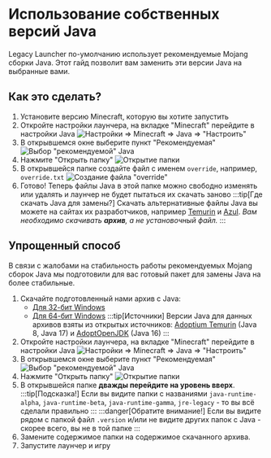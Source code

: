 # Использование собственных версий Java
Legacy Launcher по-умолчанию использует рекомендуемые Mojang сборки Java. Этот гайд позволит вам заменить эти версии Java на выбранные вами.

## Как это сделать?
1. Установите версию Minecraft, которую вы хотите запустить
2. Откройте настройки лаунчера, на вкладке "Minecraft" перейдите в настройки Java
    ![Настройки => Minecraft => Java => "Настроить"](/img/override-jre-ru-0.png)
3. В открывшемся окне выберите пункт "Рекомендуемая"
    ![Выбор "рекомендуемой" Java](/img/override-jre-ru-1.png)
4. Нажмите "Открыть папку"
    ![Открытие папки](/img/override-jre-ru-2.png)
5. В открывшейся папке создайте файл с именем `override`, например, `override.txt`
    ![Создание файла "override"](/img/override-jre-ru-3.png)
6. Готово! Теперь файлы Java в этой папке можно свободно изменять или удалять и лаунчер не будет пытаться их скачать заново
:::tip[Где скачать Java для замены?]
Скачать альтернативные файлы Java вы можете на сайтах их разработчиков, например [Temurin](https://adoptium.net/temurin/releases/?package=jre) и [Azul](https://www.azul.com/downloads/#downloads-table-zulu). *Вам необходимо скачивать **архив**, а не установочный файл.*
:::
## Упрощенный способ
В связи с жалобами на стабильность работы рекомендуемых Mojang сборок Java мы подготовили для вас готовый пакет для замены Java на более стабильные.
1. Скачайте подготовленный нами архив с Java:
    * [Для 32-бит Windows](https://disk.yandex.ru/d/xcXWahjDYbKqKg)
    * [Для 64-бит Windows](https://disk.yandex.ru/d/6sEKgkJNeT90fA)
    :::tip[Источники]
    Версии Java для данных архивов взяты из открытых источников: [Adoptium Temurin](https://adoptium.net/temurin/releases/?package=jre) (Java 8, Java 17) и [AdoptOpenJDK](https://github.com/AdoptOpenJDK/openjdk16-binaries/) (Java 16)
    :::
2. Откройте настройки лаунчера, на вкладке "Minecraft" перейдите в настройки Java
    ![Настройки => Minecraft => Java => "Настроить"](/img/override-jre-ru-0.png)
3. В открывшемся окне выберите пункт "Рекомендуемая"
    ![Выбор "рекомендуемой" Java](/img/override-jre-ru-1.png)
4. Нажмите "Открыть папку"
    ![Открытие папки](/img/override-jre-ru-2.png)
5. В открывшейся папке **дважды перейдите на уровень вверх**.
    :::tip[Подсказка!]
    Если вы видите папки с названиями `java-runtime-alpha`, `java-runtime-beta`, `java-runtime-gamma`, `jre-legacy` - то вы всё сделали правильно
    :::
    :::danger[Обратите внимание!]
    Если вы видите рядом с папкой файл `.version` и/или не видите других папок с Java - скорее всего, вы не в той папке
    :::
6. Замените содержимое папки на содержимое скачанного архива.
7. Запустите лаунчер и игру